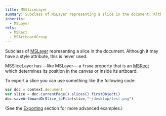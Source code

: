 ```yaml
---
title: MSSliceLayer
summary: Subclass of MSLayer representing a slice in the document. Although it may have a style attribute, this is never used.
inherits:
  - MSLayer
rels:
  - MSRect
  - MSArtboardGroup
---
```


Subclass of [MSLayer](/reference/MSLayer/) representing a slice in the document. Although it may have a style attribute, this is never used.

MSSliceLayer has —like MSLayer— a `frame` property that is an [MSRect](/reference/MSRect/) which determines its position in the canvas or inside its artboard.

To export a slice you can use something like the following code:

```JavaScript
var doc = context.document
var slice = doc.currentPage().slices().firstObject()
doc.saveArtboardOrSlice_toFile(slice,"~/desktop/test.png")
```

(See the [Exporting](/examples/exporting/) section for more advanced examples.)
